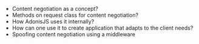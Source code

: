 - Content negotiation as a concept?
- Methods on request class for content negotiation?
- How AdonisJS uses it internally?
- How can one use it to create application that adapts to the client needs?
- Spoofing content negotiation using a middleware
